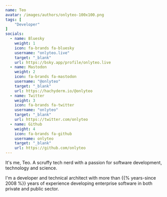 ```yaml
---
name: Teo
avatar: /images/authors/onlyteo-100x100.png
tags: [
    "Developer"
]
socials:
  - name: Bluesky
    weight: 1
    icon: fa-brands fa-bluesky
    username: "onlyteo.live"
    target: "_blank"
    url: https://bsky.app/profile/onlyteo.live
  - name: Mastodon
    weight: 2
    icon: fa-brands fa-mastodon
    username: "@onlyteo"
    target: "_blank"
    url: https://hachyderm.io/@onlyteo
  - name: Twitter
    weight: 3
    icon: fa-brands fa-twitter
    username: "onlyteo"
    target: "_blank"
    url: https://twitter.com/onlyteo
  - name: Github
    weight: 4
    icon: fa-brands fa-github
    username: onlyteo
    target: "_blank"
    url: https://github.com/onlyteo
---
```


It's me, Teo. A scruffy tech nerd with a passion for software development, technology and science.

I'm a developer and technical architect with more than {{% years-since 2008 %}} years of experience developing enterprise software in both private and public sector.
